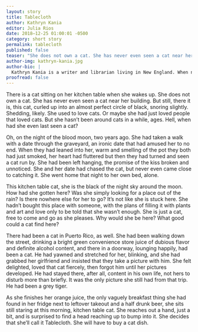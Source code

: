 ```yaml
---
layout: story
title: Tablecloth
author: Kathryn Kania
editor: Julia Rios
date: 2018–12-25 01:00:01 -0500
category: short story
permalink: tablecloth
published: false
teaser: "She does not own a cat. She has never even seen a cat near her building. But still, there it is, curled up into an almost perfect circle of black."
author-img: kathryn-kania.jpg
author-bio: |
  Kathryn Kania is a writer and librarian living in New England. When not thinking about mythological beings, storytelling, or food, Kathryn enjoys swing dancing and walking amongst trees.
proofread: false
---
```


There is a cat sitting on her kitchen table when she wakes up. She does not own a cat. She has never even seen a cat near her building. But still, there it is, this cat, curled up into an almost perfect circle of black, snoring slightly. Shedding, likely. She used to love cats. Or maybe she had just loved people that loved cats. But she hasn’t been around cats in a while, ages. Hell, when had she even last seen a cat?

Oh, on the night of the blood moon, two years ago. She had taken a walk with a date through the graveyard, an ironic date that had amused her to no end. When they had leaned into her, warm and smelling of the pot they both had just smoked, her heart had fluttered but then they had turned and seen a cat run by. She had been left hanging, the promise of the kiss broken and unnoticed. She and her date had chased the cat, but never even came close to catching it. She went home that night to her own bed, alone.

This kitchen table cat, she is the black of the night sky around the moon. How had she gotten here? Was she simply looking for a place out of the rain? Is there nowhere else for her to go? It’s not like she is stuck here. She hadn’t bought this place with someone, with the plans of filling it with plants and art and love only to be told that she wasn’t enough. She is just a cat, free to come and go as she pleases. Why would she be here? What good could a cat find here?

There had been a cat in Puerto Rico, as well. She had been walking down the street, drinking a bright green convenience store juice of dubious flavor and definite alcohol content, and there in a doorway, lounging happily, had been a cat. He had yawned and stretched for her, blinking, and she had grabbed her girlfriend and insisted that they take a picture with him. She felt delighted, loved that cat fiercely, then forgot him until her pictures developed. He had stayed there, after all, content in his own life, not hers to disturb more than briefly. It was the only picture she still had from that trip. He had been a grey tiger.

As she finishes her orange juice, the only vaguely breakfast thing she had found in her fridge next to leftover takeout and a half drunk beer, she sits still staring at this morning, kitchen table cat. She reaches out a hand, just a bit, and is surprised to find a head reaching up to bump into it. She decides that she’ll call it Tablecloth. She will have to buy a cat dish.

